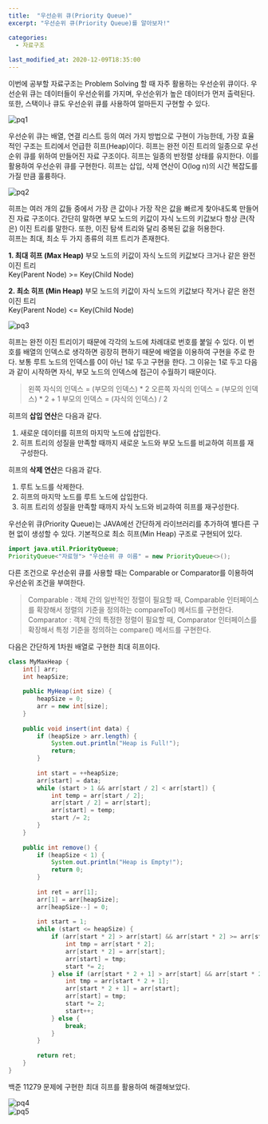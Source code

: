 ```yaml
---
title:  "﻿우선순위 큐(Priority Queue)"
excerpt: "﻿우선순위 큐(Priority Queue)를 알아보자!"

categories:
  - 자료구조
  
last_modified_at: 2020-12-09T18:35:00
---
```


﻿이번에 공부할 자료구조는 Problem Solving 할 때 자주 활용하는 우선순위 큐이다. 우선순위 큐는 데이터들이 우선순위를 가지며, 우선순위가 높은 데이터가 먼저 출력된다. 또한, 스택이나 큐도 우선순위 큐를 사용하여 얼마든지 구현할 수 있다.
  
![pq1](https://user-images.githubusercontent.com/53072057/101615445-797e1480-3a51-11eb-8152-f5574ed505af.JPG)  

우선순위 큐는 배열, 연결 리스트 등의 여러 가지 방법으로 구현이 가능한데, 가장 효율적인 구조는 트리에서 언급한 히프(Heap)이다. 히프는 완전 이진 트리의 일종으로 우선순위 큐를 위하여 만들어진 자료 구조이다. 히프는 일종의 반정렬 상태를 유지한다. 이를 활용하여 우선순위 큐를 구현한다. 히프는 삽입, 삭제 연산이 O(log n)의 시간 복잡도를 가질 만큼 훌륭하다.

![pq2](https://user-images.githubusercontent.com/53072057/101615449-7aaf4180-3a51-11eb-8a0b-de2e818e7f8c.JPG)

히프는 여러 개의 값들 중에서 가장 큰 값이나 가장 작은 값을 빠르게 찾아내도록 만들어진 자료 구조이다. 간단히 말하면 부모 노드의 키값이 자식 노드의 키값보다 항상 큰(작은) 이진 트리를 말한다. 또한, 이진 탐색 트리와 달리 중복된 값을 허용한다.  
히프는 최대, 최소 두 가지 종류의 히프 트리가 존재한다.  

**1. 최대 히프 (Max Heap)**
     부모 노드의 키값이 자식 노드의 키값보다 크거나 같은 완전 이진 트리  
     Key(Parent Node) >= Key(Child Node)

**2. 최소 히프 (Min Heap)**
     부모 노드의 키값이 자식 노드의 키값보다 작거나 같은 완전 이진 트리  
     Key(Parent Node) <= Key(Child Node)


![pq3](https://user-images.githubusercontent.com/53072057/101615453-7b47d800-3a51-11eb-8217-68750d4c8f5a.JPG)  

히프는 완전 이진 트리이기 때문에 각각의 노드에 차례대로 번호를 붙일 수 있다. 이 번호를 배열의 인덱스로 생각하면 굉장히 편하기 때문에 배열을 이용하여 구현을 주로 한다. 보통 루트 노드의 인덱스를 0이 아닌 1로 두고 구현을 한다. 그 이유는 1로 두고 다음과 같이 시작하면 자식, 부모 노드의 인덱스에 접근이 수월하기 때문이다.  

> 왼쪽 자식의 인덱스 =  (부모의 인덱스) * 2
> 오른쪽 자식의 인덱스 = (부모의 인덱스) * 2 + 1
> 부모의 인덱스 = (자식의 인덱스) / 2

히프의 **삽입 연산**은 다음과 같다.

1. 새로운 데이터를 히프의 마지막 노드에 삽입한다.
2. 히프 트리의 성질을 만족할 때까지 새로운 노드와 부모 노드를 비교하여 히프를 재구성한다. 

히프의 **삭제 연산**은 다음과 같다.

1. 루트 노드를 삭제한다.
2. 히프의 마지막 노드를 루트 노드에 삽입한다.
3. 히프 트리의 성질을 만족할 때까지 자식 노드와 비교하여 히프를 재구성한다.


우선순위 큐(Priority Queue)는 JAVA에선 간단하게 라이브러리를 추가하여 별다른 구현 없이 생성할 수 있다. 기본적으로 최소 히프(Min Heap) 구조로 구현되어 있다.

```java
import java.util.PriorityQueue;
PriorityQueue<"자료형"> "우선순위 큐 이름" = new PriorityQueue<>();
```

다른 조건으로 우선순위 큐를 사용할 때는 Comparable or Comparator를 이용하여 우선순위 조건을 부여한다.  

>Comparable : 객체 간의 일반적인 정렬이 필요할 때, Comparable 인터페이스를 확장해서 정렬의 기준을 정의하는 compareTo() 메서드를 구현한다.
>Comparator : 객체 간의 특정한 정렬이 필요할 때, Comparator 인터페이스를 확장해서 특정 기준을 정의하는 compare() 메서드를 구현한다.

다음은 간단하게 1차원 배열로 구현한 최대 히프이다.  


```java
class MyMaxHeap {
	int[] arr;
	int heapSize;
	
	public MyHeap(int size) {
		heapSize = 0;
		arr = new int[size];
	}
	
	public void insert(int data) {
		if (heapSize > arr.length) {
			System.out.println("Heap is Full!");
			return;
		}
		
		int start = ++heapSize;
		arr[start] = data;
		while (start > 1 && arr[start / 2] < arr[start]) {
			int temp = arr[start / 2];
			arr[start / 2] = arr[start];
			arr[start] = temp;
			start /= 2;
		}
	}
	
	public int remove() {
		if (heapSize < 1) {
			System.out.println("Heap is Empty!");
			return 0;
		}
		
		int ret = arr[1];
		arr[1] = arr[heapSize];
		arr[heapSize--] = 0;
		
		int start = 1;
		while (start <= heapSize) {
			if (arr[start * 2] > arr[start] && arr[start * 2] >= arr[start * 2 + 1]) {
				int tmp = arr[start * 2];
				arr[start * 2] = arr[start];
				arr[start] = tmp;
				start *= 2;
			} else if (arr[start * 2 + 1] > arr[start] && arr[start * 2] < arr[start * 2 + 1]){
				int tmp = arr[start * 2 + 1];
				arr[start * 2 + 1] = arr[start];
				arr[start] = tmp;
				start *= 2;
				start++;
			} else {
				break;
			}
		}
		
		return ret;
	}
}
```

백준 11279 문제에 구현한 최대 히프를 활용하여 해결해보았다.
 
![pq4](https://user-images.githubusercontent.com/53072057/101615457-7be06e80-3a51-11eb-807a-9b0799c6df9d.JPG)  
![pq5](https://user-images.githubusercontent.com/53072057/101615458-7be06e80-3a51-11eb-8ec4-6ee3e0bcc6df.JPG)